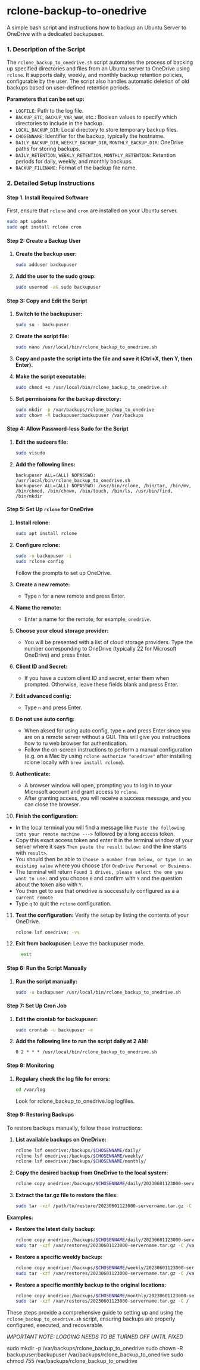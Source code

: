 # rclone-backup-to-onedrive
A simple bash script and instructions how to backup an Ubuntu Server to OneDrive with a dedicated backupuser.

### 1. Description of the Script

The `rclone_backup_to_onedrive.sh` script automates the process of backing up specified directories and files from an Ubuntu server to OneDrive using `rclone`. It supports daily, weekly, and monthly backup retention policies, configurable by the user. The script also handles automatic deletion of old backups based on user-defined retention periods.

**Parameters that can be set up:**
- `LOGFILE`: Path to the log file.
- `BACKUP_ETC`, `BACKUP_VAR_WWW`, etc.: Boolean values to specify which directories to include in the backup.
- `LOCAL_BACKUP_DIR`: Local directory to store temporary backup files.
- `CHOSENNAME`: Identifier for the backup, typically the hostname.
- `DAILY_BACKUP_DIR`, `WEEKLY_BACKUP_DIR`, `MONTHLY_BACKUP_DIR`: OneDrive paths for storing backups.
- `DAILY_RETENTION`, `WEEKLY_RETENTION`, `MONTHLY_RETENTION`: Retention periods for daily, weekly, and monthly backups.
- `BACKUP_FILENAME`: Format of the backup file name.

### 2. Detailed Setup Instructions

#### Step 1. Install Required Software

First, ensure that `rclone` and `cron` are installed on your Ubuntu server.

   ```bash
   sudo apt update
   sudo apt install rclone cron
   ```

#### Step 2: Create a Backup User

1. **Create the backup user:**
   ```bash
   sudo adduser backupuser
   ```

2. **Add the user to the sudo group:**
   ```bash
   sudo usermod -aG sudo backupuser
   ```

#### Step 3: Copy and Edit the Script

1. **Switch to the backupuser:**
   ```bash
   sudo su - backupuser
   ```

2. **Create the script file:**
   ```bash
   sudo nano /usr/local/bin/rclone_backup_to_onedrive.sh
   ```

3. **Copy and paste the script into the file and save it (Ctrl+X, then Y, then Enter).**

4. **Make the script executable:**
   ```bash
   sudo chmod +x /usr/local/bin/rclone_backup_to_onedrive.sh
   ```
5. **Set permissions for the backup directory:**
   ```bash
   sudo mkdir -p /var/backups/rclone_backup_to_onedrive
   sudo chown -R backupuser:backupuser /var/backups
   ```


#### Step 4: Allow Password-less Sudo for the Script

1. **Edit the sudoers file:**
   ```bash
   sudo visudo
   ```

2. **Add the following lines:**
   ```plaintext
   backupuser ALL=(ALL) NOPASSWD: /usr/local/bin/rclone_backup_to_onedrive.sh
   backupuser ALL=(ALL) NOPASSWD: /usr/bin/rclone, /bin/tar, /bin/mv, /bin/chmod, /bin/chown, /bin/touch, /bin/ls, /usr/bin/find, /bin/mkdir
   ```

#### Step 5: Set Up `rclone` for OneDrive

1. **Install rclone:**
   ```bash
   sudo apt install rclone
   ```

2. **Configure rclone:**
   ```bash
   sudo -u backupuser -i
   sudo rclone config
   ```
   Follow the prompts to set up OneDrive.

3. **Create a new remote:**
   - Type `n` for a new remote and press Enter.

4. **Name the remote:**
   - Enter a name for the remote, for example, `onedrive`.

5. **Choose your cloud storage provider:**
   - You will be presented with a list of cloud storage providers. Type the number corresponding to OneDrive (typically 22 for Microsoft OneDrive) and press Enter.

6. **Client ID and Secret:**
   - If you have a custom client ID and secret, enter them when prompted. Otherwise, leave these fields blank and press Enter.

7. **Edit advanced config:**
   - Type `n` and press Enter.

8. **Do not use auto config:**
   - When aksed for using auto config, type `n` and press Enter since you are on a remote server without a GUI. This will give you instructions how to ru web browser for authentication.
   - Follow the on-screen instructions to perform a manual configuration (e.g. on a Mac by using `rclone authorize "onedrive"` after installing rclone locally with `brew install rclone`).

9. **Authenticate:**
   - A browser window will open, prompting you to log in to your Microsoft account and grant access to `rclone`.
   - After granting access, you will receive a success message, and you can close the browser.

10. **Finish the configuration:**
   - In the local terminal you will find a message like `Paste the following into your remote machine --->` followed by a long access token.
   - Copy this exact access token and enter it in the terminal window of your server where it says `Then paste the result below:` and the line starts with `result>`.
   - You should then be able to `Choose a number from below, or type in an existing value` where you choose `1`for `OneDrive Personal or Business`.
   - The terminal will return `Found 1 drives, please select the one you want to use:` and you choose `0` and confirm with `Y` and the question about the token also with `Y`.
   - You then get to see that onedrive is successfully configured as a a `current remote`
   - Type `q` to quit the `rclone` configuration.

11. **Test the configuration:**
    Verify the setup by listing the contents of your OneDrive.

      ```bash
      rclone lsf onedrive: -vv
      ```

12. **Exit from backupuser:**
    Leave the backupuser mode.

    ```bash
      exit
      ```

#### Step 6: Run the Script Manually

1. **Run the script manually:**
   ```bash
   sudo -u backupuser /usr/local/bin/rclone_backup_to_onedrive.sh
   ```

#### Step 7: Set Up Cron Job

1. **Edit the crontab for backupuser:**
   ```bash
   sudo crontab -u backupuser -e
   ```

2. **Add the following line to run the script daily at 2 AM:**
   ```plaintext
   0 2 * * * /usr/local/bin/rclone_backup_to_onedrive.sh
   ```

#### Step 8: Monitoring

1. **Regulary check the log file for errors:**
   ```bash
   cd /var/log
   ```
   Look for rclone_backup_to_onedrive.log logfiles.

#### Step 9: Restoring Backups

To restore backups manually, follow these instructions:

1. **List available backups on OneDrive:**
   ```bash
   rclone lsf onedrive:/backups/$CHOSENNAME/daily/
   rclone lsf onedrive:/backups/$CHOSENNAME/weekly/
   rclone lsf onedrive:/backups/$CHOSENNAME/monthly/
   ```

2. **Copy the desired backup from OneDrive to the local system:**
   ```bash
   rclone copy onedrive:/backups/$CHOSENNAME/daily/20230601123000-servername.tar.gz /path/to/restore/
   ```

3. **Extract the tar.gz file to restore the files:**
   ```bash
   sudo tar -xzf /path/to/restore/20230601123000-servername.tar.gz -C /path/to/restore/
   ```

**Examples:**

- **Restore the latest daily backup:**
  ```bash
  rclone copy onedrive:/backups/$CHOSENNAME/daily/20230601123000-servername.tar.gz /var/restores/
  sudo tar -xzf /var/restores/20230601123000-servername.tar.gz -C /var/restores/
  ```

- **Restore a specific weekly backup:**
  ```bash
  rclone copy onedrive:/backups/$CHOSENNAME/weekly/20230601123000-servername.tar.gz /var/restores/
  sudo tar -xzf /var/restores/20230601123000-servername.tar.gz -C /var/restores/
  ```

- **Restore a specific monthly backup to the original locations:**
  ```bash
  rclone copy onedrive:/backups/$CHOSENNAME/monthly/20230601123000-servername.tar.gz /var/restores/
  sudo tar -xzf /var/restores/20230601123000-servername.tar.gz -C /
  ```

These steps provide a comprehensive guide to setting up and using the `rclone_backup_to_onedrive.sh` script, ensuring backups are properly configured, executed, and recoverable.

*IMPORTANT NOTE: LOGGING NEEDS TO BE TURNED OFF UNTIL FIXED*

sudo mkdir -p /var/backups/rclone_backup_to_onedrive
sudo chown -R backupuser:backupuser /var/backups/rclone_backup_to_onedrive
sudo chmod 755 /var/backups/rclone_backup_to_onedrive
